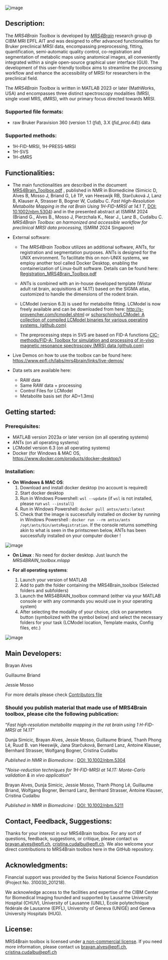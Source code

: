 ![image](https://github.com/AlvBrayan/MRS4Brain-toolbox/assets/137405058/426b8e15-a07f-4758-bc38-48535edbc710)

## Description:
The *MRS4Brain Toolbox* is developed by [*MRS4Brain*](https://www.epfl.ch/labs/mrs4brain/) research group @ CIBM MRI EPFL AIT and was designed to offer advanced functionalities for Bruker preclinical MRSI data, encompassing preprocessing, fitting, quantification, semi-automatic quality control, co-registration and segmentation of metabolic maps using anatomical images, all conveniently integrated within a single open-source graphical user interface (GUI). The development of this user-friendly toolbox aims to streamline the processing workflow and enhance the accessibility of MRSI for researchers in the preclinical field.

The *MRS4Brain Toolbox* is written in MATLAB 2023 or later (MathWorks, USA) and encompasses three distinct spectroscopy modalities (MRSI, single voxel MRS, dMRS), with our primary focus directed towards MRSI.

### Supported file formats:
-	raw Bruker Paravision 360 (version 1.1 (*fid*), 3.X (*fid_proc.64*)) data

### Supported methods:
-	1H-FID-MRSI, 1H-PRESS-MRSI
-	1H-SVS
-	1H-dMRS

## Functionalities:

-	The main functionalities are described in the document [MRS4Brain_Toolbox.pdf](https://github.com/AlvBrayan/MRS4Brain-toolbox/blob/main/MRS4Brain_Toolbox.pdf) , published in NMR in Biomedicine (Simicic D, Alves B, Mosso J, Briand G, Lê TP, van Heeswijk RB, Starčuková J, Lanz B, Klauser A, Strasser B, Bogner W, Cudalbu C. *Fast High-Resolution Metabolite Mapping in the rat Brain Using 1H-FID-MRSI at 14.1 T*, [DOI: 10.1002/nbm.5304](https://doi.org/10.1002/nbm.5304)) and in the presented abstract at ISMRM 2024 (Briand G., Alves B., Mosso J, Pierzchala K., Near J., Lanz B., Cudalbu C. *MRS4Brain Toolbox: an harmonized and accessible workflow for preclinical MRSI data processing*, ISMRM 2024 Singapore)
-	External software:
 
    -	The *MRS4Brain Toolbox* utilizes an additional software, ANTs, for registration and segmentation purposes. ANTs is designed for the UNIX environment. To facilitate this on non-UNIX systems, we employ another tool called Docker Desktop, enabling the containerization of Linux-built software. Details can be found here: [Registration_MRS4Brain_Toolbox.pdf](https://github.com/AlvBrayan/MRS4Brain-toolbox/blob/main/Registration_MRS4Brain_Toolbox.pdf)

    -	ANTs is combined with an in-house developed template (Wistar adult rat brain, acquisitions at 14.1T) based on the SIGMA atlas, customized to handle the dimensions of the rodent brain. 

    -	LCModel (version 6.3) is used for metabolite fitting. LCModel is now freely available and can be downloaded from here: http://s-provencher.com/lcmodel.shtml or [schorschinho/LCModel: A collection of compiled LCModel binaries for various operating systems. (github.com)](https://github.com/schorschinho/LCModel)

    -	The preprocessing steps in SVS are based on FID-A functions [CIC-methods/FID-A: Toolbox for simulation and processing of in-vivo magnetic resonance spectroscopy (MRS) data (github.com)](https://github.com/CIC-methods/FID-A)

-	Live Demos on how to use the toolbox can be found here: https://www.epfl.ch/labs/mrs4brain/links/live-demos/

-	Data sets are available here:

    - RAW data
    - Same RAW data + processing
    - Control Files for LCModel
    - Metabolite basis set (for AD=1.3ms) 

## Getting started:

### Prerequisites:

  - MATLAB version 2023a or later version (on all operating systems)
  - ANTs (on all operating systems)
  - LCModel version 6.3 (on all operating systems)
  - Docker (for Windows & MAC OS,  https://www.docker.com/products/docker-desktop/)
                
### Installation: 

- **On Windows & MAC OS**:
  1.	Download and install docker desktop (no account is required)
  2.	Start docker desktop
  3.	Run in Windows Powershell: `wsl --update` (if `wsl` is not installed, please run `wsl --install`)
  4.	Run in Windows Powershell: `docker pull antsx/ants:latest`
  5.	Check that the image is successfully installed on docker by running in Windows Powershell : `docker run --rm antsx/ants /opt/ants/bin/antsRegistration`. If the console returns something akin to what is seen in the printscreen below, ANTs has been successfully installed on your computer docker !

![image](https://github.com/AlvBrayan/MRS4Brain-toolbox/assets/137405058/c0046519-ebd1-4a5e-a031-0522b8f337ca)

- **On Linux** : No need for docker desktop. Just launch the *MRS4BRAIN_toolbox.mlapp*

- **For all operating systems**:
  1.	Launch your version of MATLAB
  2.	Add to path the folder containing the MRS4Brain_toolbox (Selected folders and subfolders)
  3.	Launch the MRS4BRAIN_toolbox command (either via your MATLAB console or with any commands you would use in your operating system)
  4.	After selecting the modality of your choice, click on parameters button (symbolized with the symbol below) and select the necessary folders for your task (LCModel location, Template masks, Config files, etc.)
 
![image](https://github.com/AlvBrayan/MRS4Brain-toolbox/assets/137405058/97b1871f-7ea0-4dd2-b289-24afc9373f20)

## Main Developers:

Brayan Alves

Guillaume Briand

Jessie Mosso 

For more details please check [Contributors file](https://github.com/AlvBrayan/MRS4Brain-toolbox/blob/main/CONTRIBUTING)

### Should you publish material that made use of MRS4Brain toolbox, please cite the following publication:

“*Fast high-resolution metabolite mapping in the rat brain using 1 H-FID-MRSI at 14.1T*”

Dunja Simicic, Brayan Alves, Jessie Mosso, Guillaume Briand, Thanh Phong Lê, Ruud B. van Heeswijk, Jana Starčuková, Bernard Lanz, Antoine Klauser, Bernhard Strasser, Wolfgang Bogner, Cristina Cudalbu

*Published in NMR in Biomedicine* : [DOI: 10.1002/nbm.5304](https://doi.org/10.1002/nbm.5304)

“*Noise-reduction techniques for 1H-FID-MRSI at 14.1T: Monte-Carlo validation & in vivo application*”

Brayan Alves, Dunja Simicic, Jessie Mosso, Thanh Phong Lê, Guillaume Briand, Wolfgang Bogner, Bernard Lanz, Bernhard Strasser, Antoine Klauser, Cristina Cudalbu

*Published in NMR in Biomedicine* : [DOI: 10.1002/nbm.5211](https://doi.org/10.1002/nbm.5211)

## Contact, Feedback, Suggestions: 

Thanks for your interest in our MRS4Brain toolbox. For any sort of questions, feedback, suggestions, or critique, please contact us brayan.alves@epfl.ch, cristina.cudalbu@epfl.ch. We also welcome your direct contributions to MRS4Brain toolbox here in the GitHub repository.

## Acknowledgments: 

Financial support was provided by the Swiss National Science Foundation (Project No. 310030_201218).

We acknowledge access to the facilities and expertise of the CIBM Center for Biomedical Imaging founded and supported by Lausanne University Hospital (CHUV), University of Lausanne (UNIL), Ecole polytechnique fédérale de Lausanne (EPFL), University of Geneva (UNIGE) and Geneva University Hospitals (HUG). 

## License:

MRS4Brain toolbox is licensed under [a non-commercial license](https://github.com/AlvBrayan/MRS4Brain-toolbox/blob/main/LICENSE.txt). If you need more information, please contact us brayan.alves@epfl.ch, cristina.cudalbu@epfl.ch 

